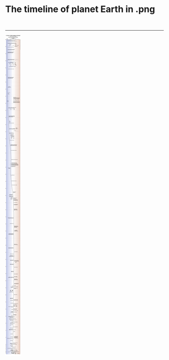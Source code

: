 <h1>The timeline of planet Earth in .png</h1>
<br/>
<hr size="8" width="100%" color="dark green">
<!---
[Here it is: ](https://github.com/bbauska/earth-temperature-timeline/blob/master/earth_temperature_timeline.png)
--->
<img src="https://github.com/bbauska/earth-temperature-timeline/blob/master/earth_temperature_timeline.png?raw=true" alt="Earth timeline" scale="0" />
